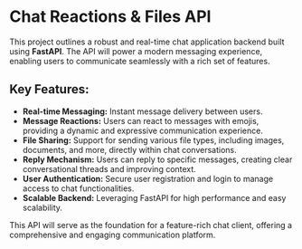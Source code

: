 # Chat Reactions & Files API

This project outlines a robust and real-time chat application backend built using **FastAPI**. The API will power a modern messaging experience, enabling users to communicate seamlessly with a rich set of features.

## Key Features:

*   **Real-time Messaging:** Instant message delivery between users.
*   **Message Reactions:** Users can react to messages with emojis, providing a dynamic and expressive communication experience.
*   **File Sharing:** Support for sending various file types, including images, documents, and more, directly within chat conversations.
*   **Reply Mechanism:** Users can reply to specific messages, creating clear conversational threads and improving context.
*   **User Authentication:** Secure user registration and login to manage access to chat functionalities.
*   **Scalable Backend:** Leveraging FastAPI for high performance and easy scalability.

This API will serve as the foundation for a feature-rich chat client, offering a comprehensive and engaging communication platform.